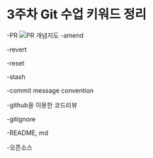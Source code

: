 # 3주차 Git 수업 키워드 정리
-PR
![PR 개념지도](https://user-images.githubusercontent.com/96563205/148506653-ae43e7fe-1207-4d07-952f-89e61d18b262.jpg)
-amend

-revert

-reset

-stash

-commit message convention

-github을 이용한 코드리뷰

-gitignore

-README, md

-오픈소스
